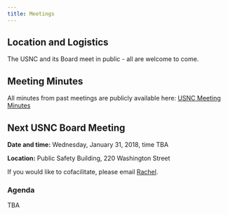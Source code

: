 ```yaml
---
title: Meetings
---
```


## Location and Logistics

The USNC and its Board meet in public - all are welcome to come.

## Meeting Minutes

All minutes from past meetings are publicly available here: [USNC Meeting Minutes](https://drive.google.com/open?id=1cYUa0aivIIH-yvfJe61SUdinDMtkb1WO)

## Next USNC Board Meeting

**Date and time:** Wednesday, January 31, 2018, time TBA

**Location:** Public Safety Building, 220 Washington Street

If you would like to cofacilitate, please email [Rachel](mailto:rachjweil@gmail.com).

### Agenda
TBA

